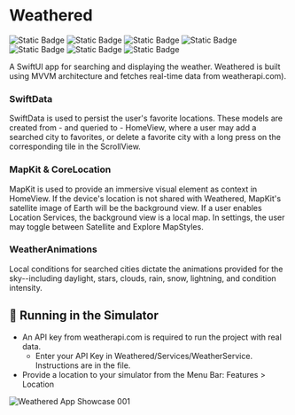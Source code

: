 # Weathered
![Static Badge](https://img.shields.io/badge/Swift-orange)
![Static Badge](https://img.shields.io/badge/SwiftUI-orange)
![Static Badge](https://img.shields.io/badge/SwiftData-orange)
![Static Badge](https://img.shields.io/badge/MapKit-green)
![Static Badge](https://img.shields.io/badge/CoreLocation-blue)
![Static Badge](https://img.shields.io/badge/WeatherAPI-gray)
![Static Badge](https://img.shields.io/badge/MVVM-gray)

A SwiftUI app for searching and displaying the weather. Weathered is built using MVVM architecture and fetches real-time data from weatherapi.com).

### SwiftData
SwiftData is used to persist the user's favorite locations. These models are created from - and queried to - HomeView, where a user may add a searched city to favorites, or delete a favorite city with a long press on the corresponding tile in the ScrollView.

### MapKit & CoreLocation
MapKit is used to provide an immersive visual element as context in HomeView. If the device's location is not shared with Weathered, MapKit's satellite image of Earth will be the background view. If a user enables Location Services, the background view is a local map. In settings, the user may toggle between Satellite and Explore MapStyles.

### WeatherAnimations
Local conditions for searched cities dictate the animations provided for the sky--including daylight, stars, clouds, rain, snow, lightning, and condition intensity.

## 📲 Running in the Simulator
* An API key from weatherapi.com is required to run the project with real data.
  * Enter your API Key in Weathered/Services/WeatherService. Instructions are in the file. 
* Provide a location to your simulator from the Menu Bar: Features > Location

![‎Weathered App Showcase ‎001](https://github.com/bodhichristian/Weathered/assets/110639779/df1743ff-6440-40eb-8ac6-530859df8af8)
